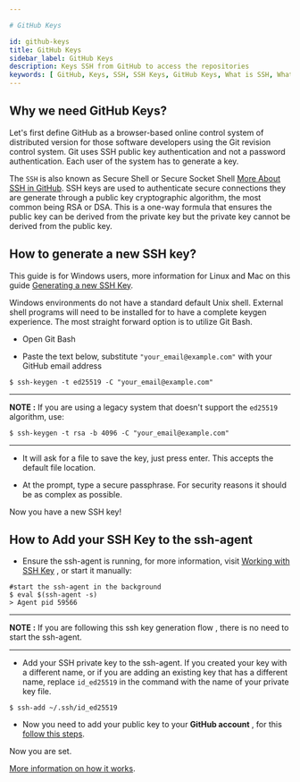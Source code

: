 ```yaml
---

# GitHub Keys

id: github-keys
title: GitHub Keys
sidebar_label: GitHub Keys 
description: Keys SSH from GitHub to access the repositories
keywords: [ GitHub, Keys, SSH, SSH Keys, GitHub Keys, What is SSH, What is SSH Keys, How to use SSH, How to use SSH Keys, SSH Guide ]
---
```


## Why we need GitHub Keys?

Let's first define GitHub as a browser-based online control system of distributed version for those software developers using the Git revision control system. Git uses SSH public key authentication and not a password authentication.  Each user of the system has to generate a key.

The `SSH` is also known as Secure Shell or Secure Socket Shell [More About SSH in GitHub](https://docs.github.com/en/free-pro-team@latest/github/authenticating-to-github/about-ssh). SSH keys are used to authenticate secure connections they are generate through a public key cryptographic algorithm, the most common being RSA or DSA. This is a one-way formula that ensures the public key can be derived from the private key but the private key cannot be derived from the public key.

## How to generate a new SSH key?

This guide is for Windows users, more information for Linux and Mac on this guide [Generating a new SSH Key](https://docs.github.com/en/free-pro-team@latest/github/authenticating-to-github/generating-a-new-ssh-key-and-adding-it-to-the-ssh-agent).

Windows environments do not have a standard default Unix shell. External shell programs will need to be installed for to have a complete keygen experience. The most straight forward option is to utilize Git Bash.

- Open Git Bash

- Paste the text below, substitute `"your_email@example.com"` with your GitHub email address
```shell
$ ssh-keygen -t ed25519 -C "your_email@example.com"
```
---
**NOTE :** 
If you are using a legacy system that doesn't support the `ed25519` algorithm, use:

```shell
$ ssh-keygen -t rsa -b 4096 -C "your_email@example.com"
```
---

- It will ask for a file to save the key, just press enter. This accepts the default file location. 

- At the prompt, type a secure passphrase. For security reasons it should be as complex as possible.

Now you have a new SSH key!

## How to Add your SSH Key to the ssh-agent

- Ensure the ssh-agent is running, for more information, visit [Working with SSH Key](https://docs.github.com/en/free-pro-team@latest/github/authenticating-to-github/working-with-ssh-key-passphrases) , or start it manually:

```shell
#start the ssh-agent in the background
$ eval $(ssh-agent -s)
> Agent pid 59566
```
---

**NOTE :** 
If you are following this ssh key generation flow , there is no need to start the ssh-agent.

---

- Add your SSH private key to the ssh-agent. If you created your key with a different name, or if you are adding an existing key that has a different name, replace `id_ed25519` in the command with the name of your private key file.

```shell
$ ssh-add ~/.ssh/id_ed25519
```

- Now you need to add your public key to your **GitHub account** , for this [follow this steps](https://docs.github.com/en/free-pro-team@latest/github/authenticating-to-github/adding-a-new-ssh-key-to-your-github-account).

Now you are set.

[More information on how it works](https://www.preveil.com/blog/public-and-private-key/).

